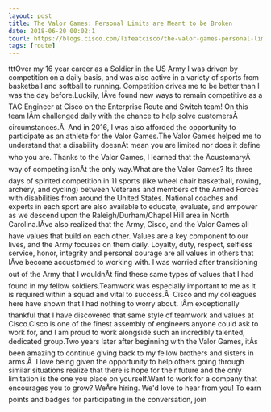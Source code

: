 ```yaml
---
layout: post
title: The Valor Games: Personal Limits are Meant to be Broken
date: 2018-06-20 00:02:1
tourl: https://blogs.cisco.com/lifeatcisco/the-valor-games-personal-limits-are-meant-to-be-broken
tags: [route]
---
```

tttOver my 16 year career as a Soldier in the US Army I was driven by competition on a daily basis, and was also active in a variety of sports from basketball and softball to running. Competition drives me to be better than I was the day before.Luckily, IÂve found new ways to remain competitive as a TAC Engineer at Cisco on the Enterprise Route and Switch team! On this team IÂm challenged daily with the chance to help solve customersÂ circumstances.Â  And in 2016, I was also afforded the opportunity to participate as an athlete for the Valor Games.The Valor Games helped me to understand that a disability doesnÂt mean you are limited nor does it define who you are. Thanks to the Valor Games, I learned that the ÂcustomaryÂ way of competing isnÂt the only way.What are the Valor Games? Its three days of spirited competition in 11 sports (like wheel chair basketball, rowing, archery, and cycling) between Veterans and members of the Armed Forces with disabilities from around the United States. National coaches and experts in each sport are also available to educate, evaluate, and empower as we descend upon the Raleigh/Durham/Chapel Hill area in North Carolina.IÂve also realized that the Army, Cisco, and the Valor Games all have values that build on each other. Values are a key component to our lives, and the Army focuses on them daily. Loyalty, duty, respect, selfless service, honor, integrity and personal courage are all values in others that IÂve become accustomed to working with. I was worried after transitioning out of the Army that I wouldnÂt find these same types of values that I had found in my fellow soldiers.Teamwork was especially important to me as it is required within a squad and vital to success.Â  Cisco and my colleagues here have shown that I had nothing to worry about. IÂm exceptionally thankful that I have discovered that same style of teamwork and values at Cisco.Cisco is one of the finest assembly of engineers anyone could ask to work for, and I am proud to work alongside such an incredibly talented, dedicated group.Two years later after beginning with the Valor Games, itÂs been amazing to continue giving back to my fellow brothers and sisters in arms.Â  I love being given the opportunity to help others going through similar situations realize that there is hope for their future and the only limitation is the one you place on yourself.Want to work for a company that encourages you to grow? WeÂre hiring. We'd love to hear from you! To earn points and badges for participating in the conversation, join 